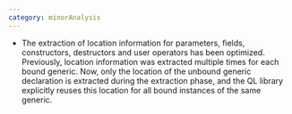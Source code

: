 ```yaml
---
category: minorAnalysis
---
```

* The extraction of location information for parameters, fields, constructors, destructors and user operators has been optimized. Previously, location information was extracted multiple times for each bound generic. Now, only the location of the unbound generic declaration is extracted during the extraction phase, and the QL library explicitly reuses this location for all bound instances of the same generic.
